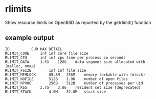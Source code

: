 # rlimits

Show resource limits on OpenBSD as reported by the getrlimit() function

## example output
```
ID			CUR	MAX	DETAIL
RLIMIT_CORE		inf	inf	core file size
RLIMIT_CPU		inf	inf	cpu time per process in seconds
RLIMIT_DATA		1.5G	128G	data segment size allocated with (malloc, mmap)
RLIMIT_FSIZE		inf	inf	file size
RLIMIT_MEMLOCK		85.3M	256M	memory lockable with (mlock)
RLIMIT_NOFILE		512B	1.0K	number of open files
RLIMIT_NPROC		256B	512B	number of processes per uid
RLIMIT_RSS		3.7G	3.8G	resident set size (deprecated)
RLIMIT_STACK		4.0M	32.0M	stack size
```
